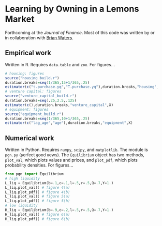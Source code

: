 # Learning by Owning in a Lemons Market

Forthcoming at the  *Journal of Finance*. Most of this code was written by or in collaboration with [Brian Waters](sites.google.com/site/briantwaters).

## Empirical work
Written in R. Requires `data.table` and `zoo`. For figures...

```R
# housing: figures
source("housing_build.r")
duration.breaks=seq(1/365,15+1/365,.25)
estimator(c("t.purchase.yq","T.purchase.yq"),duration.breaks,"housing",X)
# venture capital: figures
source("venture_capital_build.r")
duration.breaks=seq(.25,2.5,.125)
estimator(c(),duration.breaks,"venture_capital",X)
# equipment: figures 
source("equipment_build.r")
duration.breaks=seq(1/365,10+1/365,.25)
estimator(c("lag_age","age"),duration.breaks,"equipment",X)
```

## Numerical work
Written in Python. Requires `numpy`, `scipy`, and `matplotlib`. The module is `pgn.py` (`p`erfect `g`ood `n`ews). The `Equilibrium` object has two methods, `plot_val`, which plots values and prices, and `plot_pdf`, which plots probability densities. For figures...

```Python
from pgn import Equilibrium
# high liquidity
L_liq = Equilibrium(b=.1,c=.1,l=.5,r=.5,Q=.7,Y=1.) 
L_liq.plot_val() # figure 4(a)
L_liq.plot_pdf() # figure 4(b)
L_liq.plot_val() # figure 5(a)
L_liq.plot_pdf() # figure 5(b)
# low liquidity
H_liq = Equilibrium(b=.9,c=.2,l=.5,r=.5,Q=.7,Y=1.) 
H_liq.plot_val() # figure 6(a)
H_liq.plot_pdf() # figure 6(b)
```
